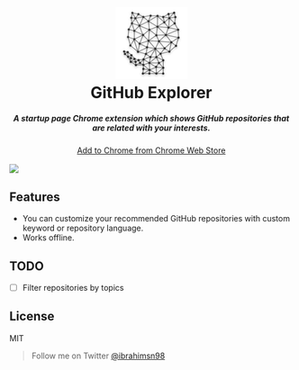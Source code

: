<h1 align="center">
	<br>
	<a href="https://chrome.google.com/webstore/detail/github-explorer/pplmpojaghcognfanmlmonfhdmldlmff"><img src="https://github.com/ibrahimsn98/github-explorer/blob/master/img/icon/icon128.png?raw=true" alt="Markdownify"></a>
	<br>
		GitHub Explorer
	<br>
</h1>
<h5 align="center">A startup page Chrome extension which shows GitHub repositories that are related with your interests.</h5>
<p align="center"><a href="https://chrome.google.com/webstore/detail/github-explorer/pplmpojaghcognfanmlmonfhdmldlmff" target="_blank">Add to Chrome from Chrome Web Store</a></p>

<img align="center" src="https://lh3.googleusercontent.com/rGVcV3p3ZJOP2bJfUF32OoB4HdQJb0ZcaqNz7XA8Uq06lsI6ByQRzLgisAiBJuL2y3NF8UEYEQ=w640-h400-e365"/>

## Features
- You can customize your recommended GitHub repositories with custom keyword or repository language.
- Works offline.

## TODO
- [ ] Filter repositories by topics  

## License
MIT

> Follow me on Twitter [@ibrahimsn98](https://twitter.com/ibrahimsn98)
